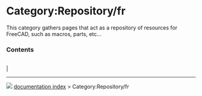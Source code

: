 # Category:Repository/fr
This category gathers pages that act as a repository of resources for FreeCAD, such as macros, parts, etc\...

### Contents

|     |     |     |
| --- | --- | --- |
|



---
![](images/Right_arrow.png) [documentation index](../README.md) > Category:Repository/fr
